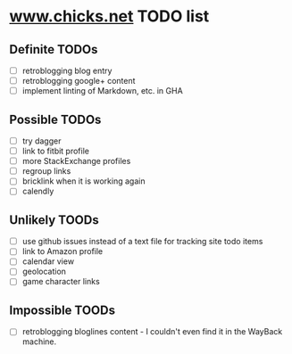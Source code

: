 # www.chicks.net TODO list

## Definite TODOs
- [ ] retroblogging blog entry
- [ ] retroblogging google+ content
- [ ] implement linting of Markdown, etc. in GHA

## Possible TODOs
- [ ] try dagger
- [ ] link to fitbit profile
- [ ] more StackExchange profiles
- [ ] regroup links
- [ ] bricklink when it is working again
- [ ] calendly

## Unlikely TOODs
- [ ] use github issues instead of a text file for tracking site todo items
- [ ] link to Amazon profile
- [ ] calendar view
- [ ] geolocation
- [ ] game character links

## Impossible TOODs
- [ ] retroblogging bloglines content - I couldn't even find it in the WayBack machine.
